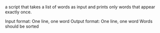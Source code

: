  a script that takes a list of words as input and prints only words that appear exactly once.

Input format: One line, one word
Output format: One line, one word
Words should be sorted
